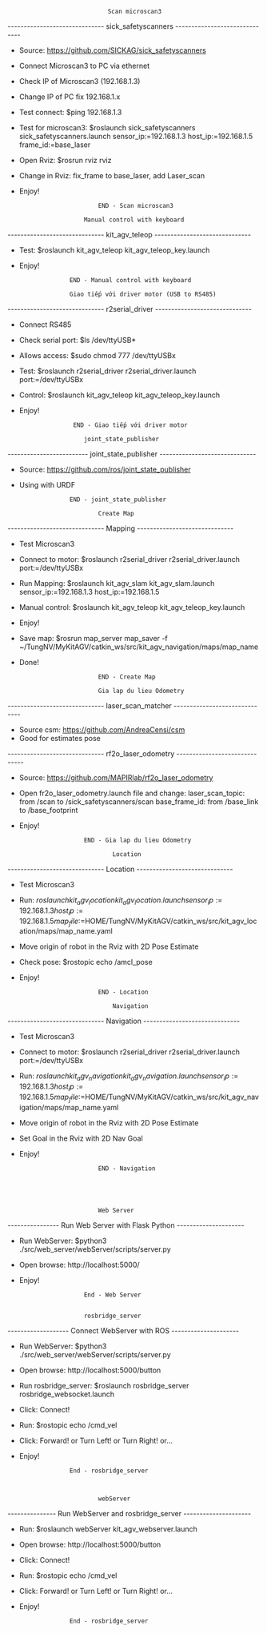 								Scan microscan3

------------------------------ sick_safetyscanners ------------------------------

- Source: https://github.com/SICKAG/sick_safetyscanners
- Connect Microscan3 to PC via ethernet
- Check IP of Microscan3 (192.168.1.3)
- Change IP of PC fix 192.168.1.x
- Test connect: $ping 192.168.1.3
- Test for microscan3: $roslaunch sick_safetyscanners sick_safetyscanners.launch sensor_ip:=192.168.1.3 host_ip:=192.168.1.5 frame_id:=base_laser
- Open Rviz: $rosrun rviz rviz
- Change in Rviz: fix_frame to base_laser, add Laser_scan
- Enjoy!

							END - Scan microscan3

						Manual control with keyboard

------------------------------ kit_agv_teleop ------------------------------
	
- Test: $roslaunch kit_agv_teleop kit_agv_teleop_key.launch
- Enjoy!

					END - Manual control with keyboard

					Giao tiếp với driver motor (USB to RS485)

------------------------------ r2serial_driver ------------------------------ 

- Connect RS485
- Check serial port: $ls /dev/ttyUSB*
- Allows access: $sudo chmod 777 /dev/ttyUSBx
- Test: $roslaunch r2serial_driver r2serial_driver.launch port:=/dev/ttyUSBx
- Control: $roslaunch kit_agv_teleop kit_agv_teleop_key.launch
- Enjoy!

					 END - Giao tiếp với driver motor

						joint_state_publisher

------------------------- joint_state_publisher ------------------------------ 

- Source: https://github.com/ros/joint_state_publisher
- Using with URDF

					END - joint_state_publisher

							Create Map

------------------------------ Mapping ------------------------------

- Test Microscan3
- Connect to motor: $roslaunch r2serial_driver r2serial_driver.launch port:=/dev/ttyUSBx
- Run Mapping: $roslaunch kit_agv_slam kit_agv_slam.launch sensor_ip:=192.168.1.3 host_ip:=192.168.1.5 
- Manual control: $roslaunch kit_agv_teleop kit_agv_teleop_key.launch
- Enjoy!
- Save map: $rosrun map_server map_saver -f ~/TungNV/MyKitAGV/catkin_ws/src/kit_agv_navigation/maps/map_name
- Done!

							END - Create Map

							Gia lap du lieu Odometry

------------------------------ laser_scan_matcher ------------------------------

- Source csm: https://github.com/AndreaCensi/csm
- Good for estimates pose

------------------------------ rf2o_laser_odometry ------------------------------

- Source: https://github.com/MAPIRlab/rf2o_laser_odometry
- Open fr2o_laser_odometry.launch file and change: 
	laser_scan_topic: from /scan to /sick_safetyscanners/scan 
	base_frame_id: from /base_link to /base_footprint
- Enjoy!

						END - Gia lap du lieu Odometry

								Location

------------------------------ Location ------------------------------

- Test Microscan3
- Run: $roslaunch kit_agv_location kit_agv_location.launch sensor_ip:=192.168.1.3 host_ip:=192.168.1.5 map_file:=$HOME/TungNV/MyKitAGV/catkin_ws/src/kit_agv_location/maps/map_name.yaml
- Move origin of robot in the Rviz with 2D Pose Estimate
- Check pose: $rostopic echo /amcl_pose
- Enjoy!

							END - Location 

								Navigation

------------------------------ Navigation ------------------------------

- Test Microscan3
- Connect to motor: $roslaunch r2serial_driver r2serial_driver.launch port:=/dev/ttyUSBx
- Run: $roslaunch kit_agv_navigation kit_agv_navigation.launch sensor_ip:=192.168.1.3 host_ip:=192.168.1.5 map_file:=$HOME/TungNV/MyKitAGV/catkin_ws/src/kit_agv_navigation/maps/map_name.yaml
- Move origin of robot in the Rviz with 2D Pose Estimate
- Set Goal in the Rviz with 2D Nav Goal
- Enjoy!

							END - Navigation





							Web Server

---------------- Run Web Server with Flask Python ---------------------

- Run WebServer: $python3 ./src/web_server/webServer/scripts/server.py
- Open browse: http://localhost:5000/
- Enjoy!

						End - Web Server


						rosbridge_server

------------------- Connect WebServer with ROS ---------------------

- Run WebServer: $python3 ./src/web_server/webServer/scripts/server.py
- Open browse: http://localhost:5000/button
- Run rosbridge_server: $roslaunch rosbridge_server rosbridge_websocket.launch
- Click: Connect!
- Run: $rostopic echo /cmd_vel
- Click: Forward! or Turn Left! or Turn Right! or...
- Enjoy!

					End - rosbridge_server



							webServer

--------------- Run WebServer and rosbridge_server ---------------------

- Run: $roslaunch webServer kit_agv_webserver.launch
- Open browse: http://localhost:5000/button
- Click: Connect!
- Run: $rostopic echo /cmd_vel
- Click: Forward! or Turn Left! or Turn Right! or...
- Enjoy!

					End - rosbridge_server